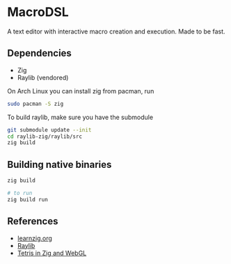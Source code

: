 
# MacroDSL

A text editor with interactive macro creation and execution. Made to be fast.

## Dependencies

 - Zig
 - Raylib (vendored)
 
On Arch Linux you can install zig from pacman, run
```sh
sudo pacman -S zig
```

To build raylib, make sure you have the submodule

``` sh
git submodule update --init
cd raylib-zig/raylib/src
zig build
```

## Building native binaries

``` sh
zig build

# to run
zig build run
```

## References

 - [learnzig.org](https://ziglearn.org/)
 - [Raylib](https://www.raylib.com/index.html)
 - [Tetris in Zig and WebGL](https://github.com/raulgrell/tetris)
